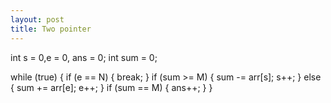 ```yaml
---
layout: post
title: Two pointer
---
```


int s = 0,e = 0, ans = 0;
int sum = 0;

while (true) {
    if (e == N) {
        break;
    }
    if (sum >= M) {
        sum -= arr[s];
        s++;
    } else {
        sum += arr[e];
        e++;
    }
    if (sum == M) {
        ans++;
    }
}

